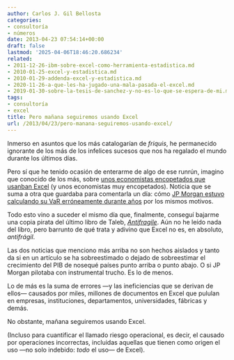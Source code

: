 ```yaml
---
author: Carlos J. Gil Bellosta
categories:
- consultoría
- números
date: 2013-04-23 07:54:14+00:00
draft: false
lastmod: '2025-04-06T18:46:20.686234'
related:
- 2011-12-26-ibm-sobre-excel-como-herramienta-estadistica.md
- 2010-01-25-excel-y-estadistica.md
- 2010-01-29-addenda-excel-y-estadistica.md
- 2020-11-26-a-que-les-ha-jugado-una-mala-pasada-el-excel.md
- 2019-01-30-sobre-la-tesis-de-sanchez-y-no-es-lo-que-se-espera-de-mi.md
tags:
- consultoría
- excel
title: Pero mañana seguiremos usando Excel
url: /2013/04/23/pero-manana-seguiremos-usando-excel/
---
```


Inmerso en asuntos que los más catalogarían de _friquis_, he permanecido ignorante de los más de los infelices sucesos que nos ha regalado el mundo durante los últimos días.

Pero sí que he tenido ocasión de enterarme de algo de ese runrún, imagino que conocido de los más, sobre [unos economistas encopetados que usanban Excel](http://www.theatlantic.com/business/archive/2013/04/forget-excel-this-was-reinhart-and-rogoffs-biggest-mistake/275088/) (y unos economistas muy encopetados). Noticia que se suma a otra que guardaba para comentarla un día: cómo [JP Morgan estuvo calculando su VaR erróneamente durante años](http://www.zerohedge.com/news/2013-02-12/how-rookie-excel-error-led-jpmorgan-misreport-its-var-years) por los mismos motivos.

Todo esto vino a suceder el mismo día que, finalmente, conseguí bajarme una copia pirata del último libro de Taleb, [_Antifragile_](http://en.wikipedia.org/wiki/Antifragile:_Things_That_Gain_from_Disorder). Aún no he leído nada del libro, pero barrunto de qué trata y adivino que Excel no es, en absoluto, _antifrágil_.

Las dos noticias que menciono más arriba no son hechos aislados y tanto da si en un artículo se ha sobreestimado o dejado de sobreestimar el crecimiento del PIB de nosequé países punto arriba o punto abajo. O si JP Morgan pilotaba con instrumental trucho. Es lo de menos.

Lo de más es la suma de errores —y las ineficiencias que se derivan de ellos— causados por miles, millones de documentos en Excel que pululan en empresas, instituciones, departamentos, universidades, fábricas y demás.

No obstante, mañana seguiremos usando Excel.

(Incluso para cuantificar el llamado riesgo operacional, es decir, el causado por operaciones incorrectas, incluidas aquellas que tienen como origen el uso —no solo indebido: _todo_ el uso— de Excel).